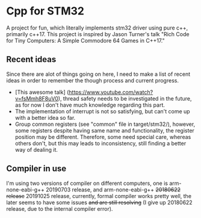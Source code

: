 # Cpp for STM32
A project for fun, which literally implements stm32 driver using pure c++, primarily c++17. This project is inspired by Jason Turner's talk "Rich Code for Tiny Computers: A Simple Commodore 64 Games in C++17."
## Recent ideas
Since there are alot of things going on here, I need to make a list of recent ideas in order to remember the though process and current progress.
- [This awesome talk] (https://www.youtube.com/watch?v=fsMmh8F8uV0), thread safety needs to be investigated in the future, as for now I don't have much knowledge regarding this part.
- The implementation of interrupt is not so satisfying, but can't come up with a better idea so far.
- Group common registers (see "common" file in target/stm32/), however, some registers despite having same name and functionality, the register position may be different. Therefore, some need special care, whereas others don't, but this may leads to inconsistency, still finding a better way of dealing it.
## Compiler in use
I'm using two versions of compiler on different computers, one is arm-none-eabi-g++ 20190703 release, and arm-none-eabi-g++ <del>20180622 release</del> 20191025 release, currently, formal compiler works pretty well, the later seems to have some issues <del>and are still resolving</del> (I give up 20180622 release, due to the internal compiler error).
